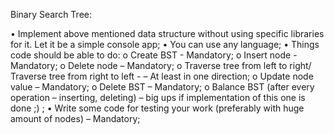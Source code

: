 Binary Search Tree:

•	Implement above mentioned data structure without using specific libraries for it. Let it be a simple console app;
•	You can use any language;
•	Things code should be able to do:
	o	Create BST -  Mandatory;
	o	Insert node -  Mandatory;
	o	Delete node – Mandatory;
	o	Traverse tree from left to right/ Traverse tree from right to left -  – At least in one direction; 
	o	Update node value – Mandatory;
	o	Delete BST – Mandatory;
	o	Balance BST (after every operation – inserting, deleting) – big ups if implementation of this one is done ;) ;
•	Write some code for testing your work (preferably with huge amount of nodes) – Mandatory;
